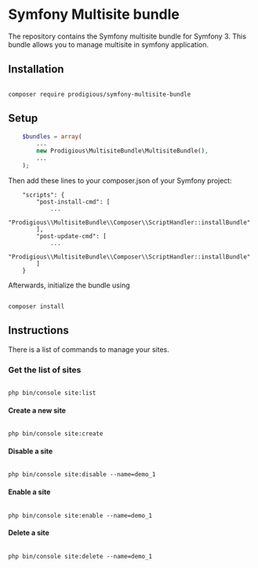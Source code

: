 Symfony Multisite bundle
======================

The repository contains the Symfony multisite bundle for Symfony 3. 
This bundle allows you to manage multisite in symfony application.

## Installation

```

composer require prodigious/symfony-multisite-bundle

```

## Setup

```php
    $bundles = array(
        ...
        new Prodigious\MultisiteBundle\MultisiteBundle(),
        ...
    );
```

Then add these lines to your composer.json of your Symfony project:

```
    "scripts": {
        "post-install-cmd": [
            ...
            "Prodigious\\MultisiteBundle\\Composer\\ScriptHandler::installBundle"
        ],
        "post-update-cmd": [
            ...
            "Prodigious\\MultisiteBundle\\Composer\\ScriptHandler::installBundle"
        ]
    }
```

Afterwards, initialize the bundle using

```

composer install

```

## Instructions

There is a list of commands to manage your sites.

### Get the list of sites

```

php bin/console site:list

```

#### Create a new site

```

php bin/console site:create

```

#### Disable a site

```

php bin/console site:disable --name=demo_1

```
#### Enable a site

```

php bin/console site:enable --name=demo_1

```

#### Delete a site

```

php bin/console site:delete --name=demo_1

```

